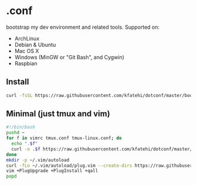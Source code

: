 # .conf

bootstrap my dev environment and related tools. Supported on:

* ArchLinux
* Debian & Ubuntu
* Mac OS X
* Windows (MinGW or "Git Bash", and Cygwin)
* Raspbian

## Install

```bash
curl -fsSL https://raw.githubusercontent.com/kfatehi/dotconf/master/bootstrap | bash -e
```

## Minimal (just tmux and vim)

```bash
#!/bin/bash
pushd ~                                                                                                                                                                                                      
for f in vimrc tmux.conf tmux-linux.conf; do
  echo ".$f"
  curl -o .$f https://raw.githubusercontent.com/kfatehi/dotconf/master/dotfiles/$f
done
mkdir -p ~/.vim/autoload
curl -fLo ~/.vim/autoload/plug.vim --create-dirs https://raw.githubusercontent.com/junegunn/vim-plug/master/plug.vim
vim +PlugUpgrade +PlugInstall +qall
popd
```
